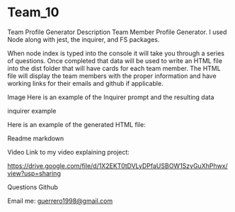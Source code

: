 # Team_10


Team Profile Generator
Description
Team Member Profile Generator. 
I used Node along with jest, the inquirer, and FS packages.

When node index is typed into the console it will take you through a series of questions.
 Once completed that data will be used to write an HTML file into the dist folder that will have cards for each team member.
 The HTML file will display the team members with the proper information and have working links for their emails and github if applicable.

Image
Here is an example of the Inquirer prompt and the resulting data

inquirer example

Here is an example of the generated HTML file:

Readme markdown

Video
Link to my video explaining project:

https://drive.google.com/file/d/1X2EKT0tDVLyDPfaUSBOW1SzyGuXhPhwx/view?usp=sharing

Questions
Github

Email me: guerrero1998@gmail.com